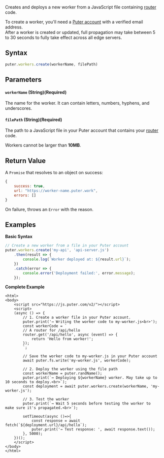 Creates and deploys a new worker from a JavaScript file containing [router](../router) code.

<div class="info">To create a worker, you'll need a <a href="https://puter.com/">Puter account</a> with a verified email address.</div>

<div class="info">After a worker is created or updated, full propagation may take between 5 to 30 seconds to fully take effect across all edge servers. </div>



## Syntax

```js
puter.workers.create(workerName, filePath)
```

## Parameters

#### `workerName` (String)(Required)
The name for the worker. It can contain letters, numbers, hyphens, and underscores.

#### `filePath` (String)(Required)
The path to a JavaScript file in your Puter account that contains your [router](../router) code.

<div class="info">Workers cannot be larger than <strong>10MB</strong>.</div>

## Return Value

A `Promise` that resolves to an object on success:

```js
{
    success: true,
    url: "https://worker-name.puter.work",
    errors: []
}
```

On failure, throws an `Error` with the reason.

## Examples

<strong class="example-title">Basic Syntax</strong>

```js
// Create a new worker from a file in your Puter account
puter.workers.create('my-api', 'api-server.js')
    .then(result => {
        console.log(`Worker deployed at: ${result.url}`);
    })
    .catch(error => {
        console.error('Deployment failed:', error.message);
    });
```

<strong class="example-title">Complete Example</strong>

```html;workers-create
<html>
<body>
    <script src="https://js.puter.com/v2/"></script>
    <script>
    (async () => {
        // 1. Create a worker file in your Puter account.
        puter.print('→ Writing the worker code to my-worker.js<br>');
        const workerCode = `
        // A router for /api/hello
        router.get('/api/hello', async (event) => {
            return 'Hello from worker!';
        });
        `;

        // Save the worker code to my-worker.js in your Puter account
        await puter.fs.write('my-worker.js', workerCode);

        // 2. Deploy the worker using the file path
        const workerName = puter.randName();
        puter.print(`→ Deploying ${workerName} worker. May take up to 10 seconds to deploy.<br>`);
        const deployment = await puter.workers.create(workerName, 'my-worker.js');
        
        // 3. Test the worker
        puter.print(`→ Wait 5 seconds before testing the worker to make sure it's propagated.<br>`);

        setTimeout(async ()=>{
            const response = await fetch(`${deployment.url}/api/hello`);
            puter.print('→ Test response: ', await response.text());
        }, 5000);
    })();
    </script>
</body>
</html>
```
